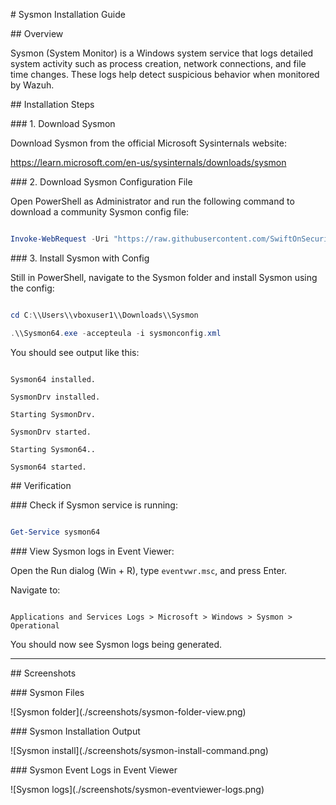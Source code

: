 \# Sysmon Installation Guide



\## Overview



Sysmon (System Monitor) is a Windows system service that logs detailed system activity such as process creation, network connections, and file time changes. These logs help detect suspicious behavior when monitored by Wazuh.



\## Installation Steps



\### 1. Download Sysmon



Download Sysmon from the official Microsoft Sysinternals website:  

https://learn.microsoft.com/en-us/sysinternals/downloads/sysmon



\### 2. Download Sysmon Configuration File



Open PowerShell as Administrator and run the following command to download a community Sysmon config file:



```powershell

Invoke-WebRequest -Uri "https://raw.githubusercontent.com/SwiftOnSecurity/sysmon-config/master/sysmonconfig-export.xml" -OutFile "C:\\Users\\vboxuser1\\Downloads\\Sysmon\\sysmonconfig.xml"

```



\### 3. Install Sysmon with Config



Still in PowerShell, navigate to the Sysmon folder and install Sysmon using the config:



```powershell

cd C:\\Users\\vboxuser1\\Downloads\\Sysmon

.\\Sysmon64.exe -accepteula -i sysmonconfig.xml

```



You should see output like this:



```

Sysmon64 installed.

SysmonDrv installed.

Starting SysmonDrv.

SysmonDrv started.

Starting Sysmon64..

Sysmon64 started.

```



\## Verification



\### Check if Sysmon service is running:



```powershell

Get-Service sysmon64

```



\### View Sysmon logs in Event Viewer:



Open the Run dialog (Win + R), type `eventvwr.msc`, and press Enter.  

Navigate to:



```

Applications and Services Logs > Microsoft > Windows > Sysmon > Operational

```



You should now see Sysmon logs being generated.



---



\## Screenshots



\### Sysmon Files



!\[Sysmon folder](./screenshots/sysmon-folder-view.png)



\### Sysmon Installation Output



!\[Sysmon install](./screenshots/sysmon-install-command.png)



\### Sysmon Event Logs in Event Viewer



!\[Sysmon logs](./screenshots/sysmon-eventviewer-logs.png)









